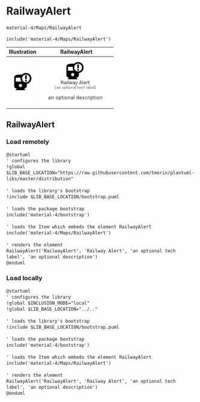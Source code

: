 # RailwayAlert


```text
material-4/Maps/RailwayAlert
```

```text
include('material-4/Maps/RailwayAlert')
```



| Illustration | RailwayAlert |
| :---: | :---: |
| ![illustration for Illustration](../../material-4/Maps/RailwayAlert.png) | ![illustration for RailwayAlert](../../material-4/Maps/RailwayAlert.Local.png) |




## RailwayAlert

### Load remotely
```plantuml
@startuml
' configures the library
!global $LIB_BASE_LOCATION="https://raw.githubusercontent.com/tmorin/plantuml-libs/master/distribution"

' loads the library's bootstrap
!include $LIB_BASE_LOCATION/bootstrap.puml

' loads the package bootstrap
include('material-4/bootstrap')

' loads the Item which embeds the element RailwayAlert
include('material-4/Maps/RailwayAlert')

' renders the element
RailwayAlert('RailwayAlert', 'Railway Alert', 'an optional tech label', 'an optional description')
@enduml
```

### Load locally
```plantuml
@startuml
' configures the library
!global $INCLUSION_MODE="local"
!global $LIB_BASE_LOCATION="../.."

' loads the library's bootstrap
!include $LIB_BASE_LOCATION/bootstrap.puml

' loads the package bootstrap
include('material-4/bootstrap')

' loads the Item which embeds the element RailwayAlert
include('material-4/Maps/RailwayAlert')

' renders the element
RailwayAlert('RailwayAlert', 'Railway Alert', 'an optional tech label', 'an optional description')
@enduml
```

